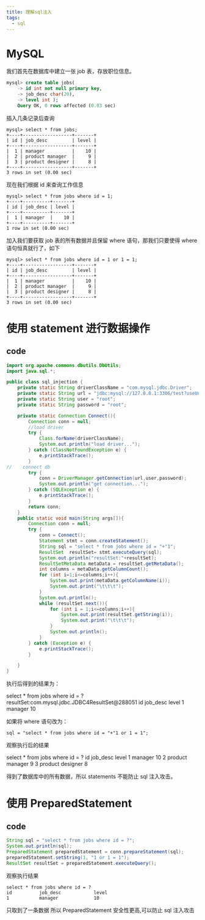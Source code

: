 ```yaml
---
title: 理解sql注入
tags:
  - sql
---
```


# MySQL

我们首先在数据库中建立一张 job 表，存放职位信息。

```sql
mysql> create table jobs(
    -> id int not null primary key,
    -> job_desc char(20),
    -> level int );
    Query OK, 0 rows affected (0.03 sec)
```

插入几条记录后查询


```
mysql> select * from jobs;
+----+------------------+-------+
| id | job_desc         | level |
+----+------------------+-------+
|  1 | manager          |    10 |
|  2 | product manager  |     9 |
|  3 | product designer |     8 |
+----+------------------+-------+
3 rows in set (0.00 sec)
```

现在我们根据 id 来查询工作信息

```
mysql> select * from jobs where id = 1;
+----+----------+-------+
| id | job_desc | level |
+----+----------+-------+
|  1 | manager  |    10 |
+----+----------+-------+
1 row in set (0.00 sec)
```

加入我们要获取 job 表的所有数据并且保留 where 语句，那我们只要使得 where 语句恒真就行了，如下

```
mysql> select * from jobs where id = 1 or 1 = 1;
+----+------------------+-------+
| id | job_desc         | level |
+----+------------------+-------+
|  1 | manager          |    10 |
|  2 | product manager  |     9 |
|  3 | product designer |     8 |
+----+------------------+-------+
3 rows in set (0.00 sec)
```

# 使用 statement 进行数据操作

## code

```java
import org.apache.commons.dbutils.DbUtils;
import java.sql.*;

public class sql_injection {
    private static String driverClassName = "com.mysql.jdbc.Driver";
    private static String url = "jdbc:mysql://127.0.0.1:3306/test?useUnicode=true&characterEncoding=utf8";
    private static String user = "root";
    private static String password = "root";

    private static Connection Connect(){
        Connection conn = null;
        //load driver
        try {
            Class.forName(driverClassName);
            System.out.println("load driver...");
        } catch (ClassNotFoundException e) {
            e.printStackTrace();
        }
//    connect db
        try {
            conn = DriverManager.getConnection(url,user,password);
            System.out.println("get connection...");
        } catch (SQLException e) {
            e.printStackTrace();
        }
        return conn;
    }
    public static void main(String args[]){
        Connection conn = null;
        try {
            conn = Connect();
            Statement stmt = conn.createStatement();
            String sql = "select * from jobs where id = "+"1";
            ResultSet  resultSet= stmt.executeQuery(sql);
            System.out.println("resultSet:"+resultSet);
            ResultSetMetaData metaData = resultSet.getMetaData();
            int columns = metaData.getColumnCount();
            for (int i=1;i<=columns;i++){
                System.out.print(metaData.getColumnName(i));
                System.out.print("\t\t\t");
            }
            System.out.println();
            while (resultSet.next()){
                for (int i = 1;i<=columns;i++){
                    System.out.print(resultSet.getString(i));
                    System.out.print("\t\t\t");
                }
                System.out.println();
            }
        } catch (Exception e) {
            e.printStackTrace();
        }

    }
}

```

执行后得到的结果为：

select \* from jobs where id = ?
resultSet:com.mysql.jdbc.JDBC4ResultSet@288051
id job_desc level
1 manager 10

如果将 where 语句改为：

```
sql = "select * from jobs where id = "+"1 or 1 = 1";
```

观察执行后的结果

select \* from jobs where id = ?
id job_desc level
1 manager 10
2 product manager 9
3 product designer 8

得到了数据库中的所有数据，所以 statements 不能防止 sql 注入攻击。

# 使用 PreparedStatement

## code

```Java
String sql = "select * from jobs where id = ?";
System.out.println(sql);
PreparedStatement preparedStatement = conn.prepareStatement(sql);
preparedStatement.setString(1, "1 or 1 = 1");
ResultSet resultSet = preparedStatement.executeQuery();
```

观察执行结果

    select * from jobs where id = ?
    id			job_desc			level
    1			manager				10

只取到了一条数据
所以 PreparedStatement 安全性更高,可以防止 sql 注入攻击
